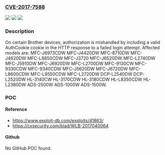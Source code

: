 ### [CVE-2017-7588](https://cve.mitre.org/cgi-bin/cvename.cgi?name=CVE-2017-7588)
![](https://img.shields.io/static/v1?label=Product&message=n%2Fa&color=blue)
![](https://img.shields.io/static/v1?label=Version&message=n%2Fa&color=blue)
![](https://img.shields.io/static/v1?label=Vulnerability&message=n%2Fa&color=brighgreen)

### Description

On certain Brother devices, authorization is mishandled by including a valid AuthCookie cookie in the HTTP response to a failed login attempt. Affected models are: MFC-J6973CDW MFC-J4420DW MFC-8710DW MFC-J4620DW MFC-L8850CDW MFC-J3720 MFC-J6520DW MFC-L2740DW MFC-J5910DW MFC-J6920DW MFC-L2700DW MFC-9130CW MFC-9330CDW MFC-9340CDW MFC-J5620DW MFC-J6720DW MFC-L8600CDW MFC-L9550CDW MFC-L2720DW DCP-L2540DW DCP-L2520DW HL-3140CW HL-3170CDW HL-3180CDW HL-L8350CDW HL-L2380DW ADS-2500W ADS-1000W ADS-1500W.

### POC

#### Reference
- https://www.exploit-db.com/exploits/41863/
- https://cxsecurity.com/blad/WLB-2017040064

#### Github
No GitHub POC found.

